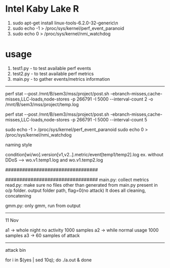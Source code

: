 # Intel Kaby Lake R 
1. sudo apt-get install linux-tools-6.2.0-32-generic\n
1. sudo echo -1 > /proc/sys/kernel/perf_event_paranoid
1. sudo echo 0 > /proc/sys/kernel/nmi_watchdog

# usage
1. test1.py - to test available perf events
2. test2.py - to test available perf metrics
3. main.py - to gather events/metrics information

----------------------------------------
perf stat --post /mnt/B/sem3/mss/project/post.sh -ebranch-misses,cache-misses,LLC-loads,node-stores -p 266791 -I 5000 --interval-count 2 -o /mnt/B/sem3/mss/project/temp.log

perf stat --post /mnt/B/sem3/mss/project/post.sh -ebranch-misses,cache-misses,LLC-loads,node-stores -p 266791 -I 5000 --interval-count 5


sudo echo -1 > /proc/sys/kernel/perf_event_paranoid
sudo echo 0 > /proc/sys/kernel/nmi_watchdog


naming style

condition[wi/wo].version[v1,v2..].metric/event[temp1/temp2].log
ex. without DDoS --> wo.v1.temp1.log and wo.v1.temp2.log

#################################

#################################
main.py:      collect metrics
read.py:      make sure no files other than generated from main.py present in o/p folder. output folder path, flag=0(no attack) It does all cleaning, concatening

gmm.py:      only gmm, run from output


------------------------------------------------
11 Nov

a1 -> whole night no activity 1000 samples
a2 -> while normal usage 1000 samples
a3 -> 60 samples of attack

---------------
attack bin

for i in $(yes | sed 10q); do ./a.out & done

